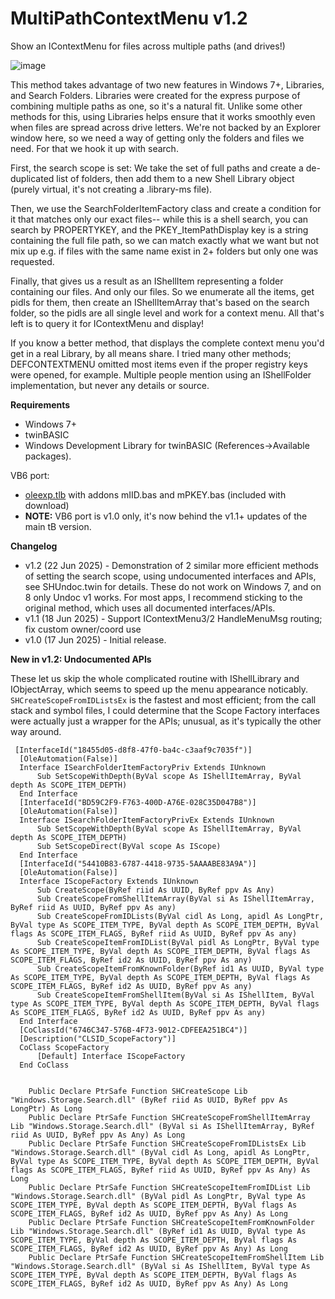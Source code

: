 # MultiPathContextMenu v1.2
Show an IContextMenu for files across multiple paths (and drives!)

![image](https://github.com/user-attachments/assets/53e467ad-db0e-4841-b3ef-fca0e74c89bc)

This method takes advantage of two new features in Windows 7+, Libraries, and Search
Folders. Libraries were created for the express purpose of combining multiple paths as 
one, so it's a natural fit. Unlike some other methods for this, using Libraries helps
ensure that it works smoothly even when files are spread across drive letters. We're not 
backed by an Explorer window here, so we need a way of getting only the folders and 
files we need. For that we hook it up with search.

First, the search scope is set: We take the set of full paths and create a de-duplicated
list of folders, then add them to a new Shell Library object (purely virtual, it's not
creating a .library-ms file). 

Then, we use the SearchFolderItemFactory class and create a condition for it that matches
only our exact files-- while this is a shell search, you can search by PROPERTYKEY, and the
PKEY_ItemPathDisplay key is a string containing the full file path, so we can match exactly 
what we want but not mix up e.g. if files with the same name exist in 2+ folders but only 
one was requested.

Finally, that gives us a result as an IShellItem representing a folder containing our files.
And only our files. So we enumerate all the items, get pidls for them, then create an 
IShellItemArray that's based on the search folder, so the pidls are all single level and
work for a context menu. All that's left is to query it for IContextMenu and display!

If you know a better method, that displays the complete context menu you'd get in a real 
Library, by all means share. I tried many other methods; DEFCONTEXTMENU omitted most items
even if the proper registry keys were opened, for example. Multiple people mention using
an IShellFolder implementation, but never any details or source.


**Requirements**
- Windows 7+
- twinBASIC
- Windows Development Library for twinBASIC (References->Available packages).
 
VB6 port:
- [oleexp.tlb](https://www.vbforums.com/showthread.php?786079) with addons mIID.bas and mPKEY.bas (included with download)
- **NOTE:** VB6 port is v1.0 only, it's now behind the v1.1+ updates of the main tB version.

**Changelog**
- v1.2 (22 Jun 2025) - Demonstration of 2 similar more efficient methods of setting the search
                     scope, using undocumented interfaces and APIs, see SHUndoc.twin for 
                     details. These do not work on Windows 7, and on 8 only Undoc v1 works. For most apps, I recommend sticking to the original
                     method, which uses all documented interfaces/APIs.
- v1.1 (18 Jun 2025) - Support IContextMenu3/2 HandleMenuMsg routing; fix custom owner/coord use
- v1.0 (17 Jun 2025) - Initial release.

**New in v1.2: Undocumented APIs**

These let us skip the whole complicated routine with IShellLibrary and IObjectArray, which seems to speed up the menu appearance noticably. `SHCreateScopeFromIDListsEx` is the fastest and most efficient; from the call stack and symbol files, I could determine that the Scope Factory interfaces were actually just a wrapper for the APIs; unusual, as it's typically the other way around.

```vba
 [InterfaceId("18455d05-d8f8-47f0-ba4c-c3aaf9c7035f")]
  [OleAutomation(False)]
  Interface ISearchFolderItemFactoryPriv Extends IUnknown
      Sub SetScopeWithDepth(ByVal scope As IShellItemArray, ByVal depth As SCOPE_ITEM_DEPTH)
  End Interface
  [InterfaceId("BD59C2F9-F763-400D-A76E-028C35D047B8")]
  [OleAutomation(False)]
  Interface ISearchFolderItemFactoryPrivEx Extends IUnknown
      Sub SetScopeWithDepth(ByVal scope As IShellItemArray, ByVal depth As SCOPE_ITEM_DEPTH)
      Sub SetScopeDirect(ByVal scope As IScope)
  End Interface
  [InterfaceId("54410B83-6787-4418-9735-5AAAABE83A9A")]
  [OleAutomation(False)]
  Interface IScopeFactory Extends IUnknown
      Sub CreateScope(ByRef riid As UUID, ByRef ppv As Any)
      Sub CreateScopeFromShellItemArray(ByVal si As IShellItemArray, ByRef riid As UUID, ByRef ppv As any)
      Sub CreateScopeFromIDLists(ByVal cidl As Long, apidl As LongPtr, ByVal type As SCOPE_ITEM_TYPE, ByVal depth As SCOPE_ITEM_DEPTH, ByVal flags As SCOPE_ITEM_FLAGS, ByRef riid As UUID, ByRef ppv As any)
      Sub CreateScopeItemFromIDList(ByVal pidl As LongPtr, ByVal type As SCOPE_ITEM_TYPE, ByVal depth As SCOPE_ITEM_DEPTH, ByVal flags As SCOPE_ITEM_FLAGS, ByRef id2 As UUID, ByRef ppv As any)
      Sub CreateScopeItemFromKnownFolder(ByRef id1 As UUID, ByVal type As SCOPE_ITEM_TYPE, ByVal depth As SCOPE_ITEM_DEPTH, ByVal flags As SCOPE_ITEM_FLAGS, ByRef id2 As UUID, ByRef ppv As any)
      Sub CreateScopeItemFromShellItem(ByVal si As IShellItem, ByVal type As SCOPE_ITEM_TYPE, ByVal depth As SCOPE_ITEM_DEPTH, ByVal flags As SCOPE_ITEM_FLAGS, ByRef id2 As UUID, ByRef ppv As any)
  End Interface
  [CoClassId("6746C347-576B-4F73-9012-CDFEEA251BC4")]
  [Description("CLSID_ScopeFactory")]
  CoClass ScopeFactory
      [Default] Interface IScopeFactory
  End CoClass
 
    
    Public Declare PtrSafe Function SHCreateScope Lib "Windows.Storage.Search.dll" (ByRef riid As UUID, ByRef ppv As LongPtr) As Long
    Public Declare PtrSafe Function SHCreateScopeFromShellItemArray Lib "Windows.Storage.Search.dll" (ByVal si As IShellItemArray, ByRef riid As UUID, ByRef ppv As Any) As Long
    Public Declare PtrSafe Function SHCreateScopeFromIDListsEx Lib "Windows.Storage.Search.dll" (ByVal cidl As Long, apidl As LongPtr, ByVal type As SCOPE_ITEM_TYPE, ByVal depth As SCOPE_ITEM_DEPTH, ByVal flags As SCOPE_ITEM_FLAGS, ByRef riid As UUID, ByRef ppv As Any) As Long
    Public Declare PtrSafe Function SHCreateScopeItemFromIDList Lib "Windows.Storage.Search.dll" (ByVal pidl As LongPtr, ByVal type As SCOPE_ITEM_TYPE, ByVal depth As SCOPE_ITEM_DEPTH, ByVal flags As SCOPE_ITEM_FLAGS, ByRef id2 As UUID, ByRef ppv As Any) As Long
    Public Declare PtrSafe Function SHCreateScopeItemFromKnownFolder Lib "Windows.Storage.Search.dll" (ByRef id1 As UUID, ByVal type As SCOPE_ITEM_TYPE, ByVal depth As SCOPE_ITEM_DEPTH, ByVal flags As SCOPE_ITEM_FLAGS, ByRef id2 As UUID, ByRef ppv As Any) As Long
    Public Declare PtrSafe Function SHCreateScopeItemFromShellItem Lib "Windows.Storage.Search.dll" (ByVal si As IShellItem, ByVal type As SCOPE_ITEM_TYPE, ByVal depth As SCOPE_ITEM_DEPTH, ByVal flags As SCOPE_ITEM_FLAGS, ByRef id2 As UUID, ByRef ppv As Any) As Long
```

